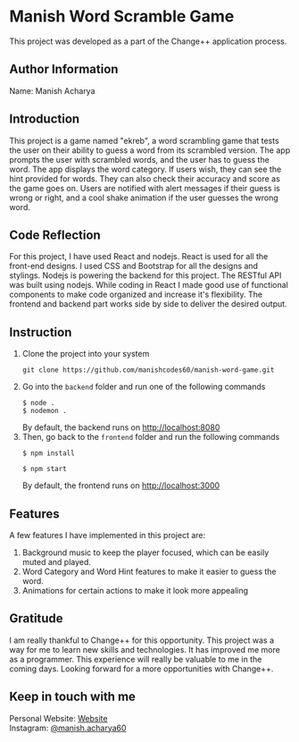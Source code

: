 # Manish Word Scramble Game

This project was developed as a part of the Change++ application process.

## Author Information

Name: Manish Acharya

## Introduction

This project is a game named "ekreb", a word scrambling game that tests the user on their ability to guess a word from its scrambled version. The app prompts the user with scrambled words, and the user has to guess the word. The app displays the word category. If users wish, they can see the hint provided for words. They can also check their accuracy and score as the game goes on. Users are notified with alert messages if their guess is wrong or right, and a cool shake animation if the user guesses the wrong word.

## Code Reflection

For this project, I have used React and nodejs. React is used for all the front-end designs. I used CSS and Bootstrap for all the designs and stylings. Nodejs is powering the backend for this project. The RESTful API was built using nodejs. While coding in React I made good use of functional components to make code organized and increase it's flexibility. The frontend and backend part works side by side to deliver the desired output.

## Instruction

1. Clone the project into your system
    ```
    git clone https://github.com/manishcodes60/manish-word-game.git
    ```
2. Go into the `backend` folder and run one of the following commands
    ```
    $ node .
    $ nodemon .
    ```
    By default, the backend runs on [http://localhost:8080](http://localhost:8080)
3. Then, go back to the `frontend` folder and run the following commands
    ```
    $ npm install
    ```
    ```
    $ npm start
    ```
    By default, the frontend runs on [http://localhost:3000](http://localhost:3000)

## Features

A few features I have implemented in this project are:

1. Background music to keep the player focused, which can be easily muted and played.
2. Word Category and Word Hint features to make it easier to guess the word.
3. Animations for certain actions to make it look more appealing

## Gratitude

I am really thankful to Change++ for this opportunity. This project was a way for me to learn new skills and technologies. It has improved me more as a programmer. This experience will really be valuable to me in the coming days. Looking forward for a more opportunities with Change++.

## Keep in touch with me

Personal Website: [Website](https://manish60.com.np/)\
Instagram: [@manish.acharya60](https://www.instagram.com/manish.acharya60/)
